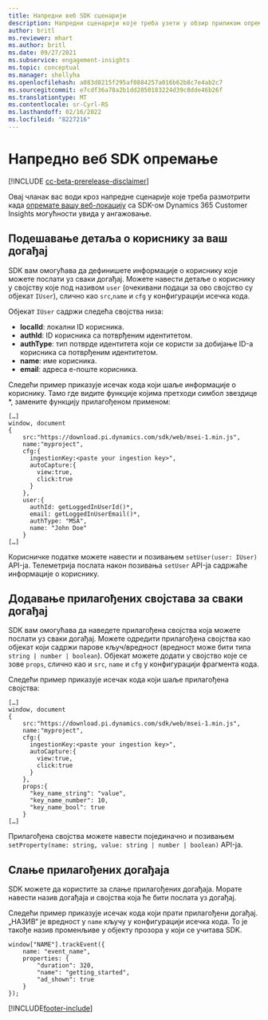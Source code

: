 ```yaml
---
title: Напредни веб SDK сценарији
description: Напредни сценарији које треба узети у обзир приликом опремања веб-локације помоћу SDK-а.
author: britl
ms.reviewer: mhart
ms.author: britl
ms.date: 09/27/2021
ms.subservice: engagement-insights
ms.topic: conceptual
ms.manager: shellyha
ms.openlocfilehash: a083d8215f295af0884257a016b62b8c7e4ab2c7
ms.sourcegitcommit: e7cdf36a78a2b1dd2850183224d39c8dde46b26f
ms.translationtype: MT
ms.contentlocale: sr-Cyrl-RS
ms.lasthandoff: 02/16/2022
ms.locfileid: "8227216"
---
```

# <a name="advanced-web-sdk-instrumentation"></a>Напредно веб SDK опремање

[!INCLUDE [cc-beta-prerelease-disclaimer](includes/cc-beta-prerelease-disclaimer.md)]

Овај чланак вас води кроз напредне сценарије које треба размотрити када [опремате вашу веб-локацију](instrument-website.md) са SDK-ом Dynamics 365 Customer Insights могућности увида у ангажовање.

## <a name="setting-user-details-for-your-event"></a>Подешавање детаља о кориснику за ваш догађај

SDK вам омогућава да дефинишете информације о кориснику које можете послати уз сваки догађај. Можете навести детаље о кориснику у својству које под називом `user` (очекивани подаци за ово својство су објекат `IUser`), слично као `src`,`name` и `cfg` у конфигурацији исечка кода.

Објекат `IUser` садржи следећа својства низа:

- **localId**: локални ID корисника.
- **authId**: ID корисника са потврђеним идентитетом.
- **authType**: тип потврде идентитета који се користи за добијање ID-а корисника са потврђеним идентитетом.
- **name**: име корисника.
- **email**: адреса е-поште корисника.

Следећи пример приказује исечак кода који шаље информације о кориснику. Тамо где видите функције којима претходи симбол звездице *, замените функцију прилагођеном применом:

```
[…]
window, document
{
    src:"https://download.pi.dynamics.com/sdk/web/msei-1.min.js",
    name:"myproject",
    cfg:{
      ingestionKey:<paste your ingestion key>",
      autoCapture:{
        view:true,
        click:true
      }
    },
    user:{
      authId: getLoggedInUserId()*,
      email: getLoggedInUserEmail()*,
      authType: "MSA",
      name: "John Doe"
    }
[…]
```

Корисничке податке можете навести и позивањем `setUser(user: IUser)` API-ја. Телеметрија послата након позивања `setUser` API-ја садржаће информације о кориснику.

## <a name="adding-custom-properties-for-each-event"></a>Додавање прилагођених својстава за сваки догађај

SDK вам омогућава да наведете прилагођена својства која можете послати уз сваки догађај. Можете одредити прилагођена својства као објекат који садржи парове кључ/вредност (вредност може бити типа `string | number | boolean`). Објекат можете додати у својство које се зове `props`, слично као и `src`, `name` и `cfg` у конфигурацији фрагмента кода.

Следећи пример приказује исечак кода који шаље прилагођена својства:

```
[…]
window, document
{
    src:"https://download.pi.dynamics.com/sdk/web/msei-1.min.js",
    name:"myproject",
    cfg:{
      ingestionKey:<paste your ingestion key>",
      autoCapture:{
        view:true,
        click:true
      }
    },
    props:{
      "key_name_string": "value",
      "key_name_number": 10,
      "key_name_bool": true
    }
[…]
```

Прилагођена својства можете навести појединачно и позивањем `setProperty(name: string, value: string | number | boolean)` API-ја.

## <a name="sending-custom-events"></a>Слање прилагођених догађаја

SDK можете да користите за слање прилагођених догађаја. Морате навести назив догађаја и својства која ће бити послата уз догађај.

Следећи пример приказује исечак кода који прати прилагођени догађај. „НАЗИВ“ је вредност у `name` кључу у конфигурацији исечка кода. То је такође назив променљиве у објекту прозора у који се учитава SDK.

```
window["NAME"].trackEvent({
    name: "event_name",
    properties: {
        "duration": 320,
        "name": "getting_started",
        "ad_shown": true
    }
});
```


[!INCLUDE[footer-include](../includes/footer-banner.md)]
